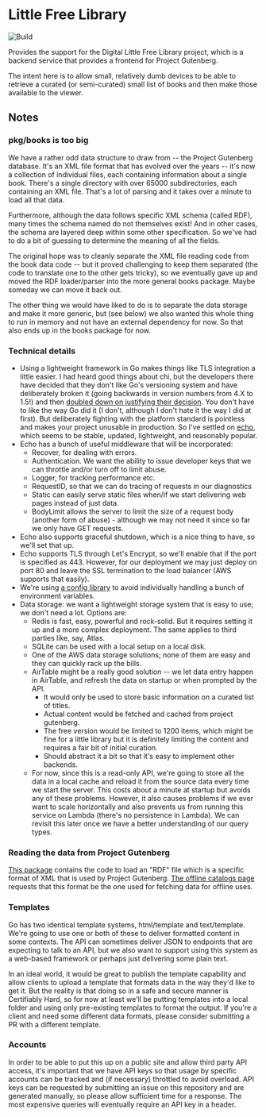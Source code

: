 # Little Free Library

![Build](https://github.com/kentquirk/little-free-library/workflows/Build%20and%20Test/badge.svg)

Provides the support for the Digital Little Free Library project, which is a backend service that provides a frontend for Project Gutenberg.

The intent here is to allow small, relatively dumb devices to be able to retrieve a curated (or semi-curated) small list of books and then make those available to the viewer.



## Notes

### pkg/books is too big

We have a rather odd data structure to draw from -- the Project Gutenberg database. It's an XML file format that has evolved over the years -- it's now a collection of individual files, each containing information about a single book. There's a single directory with over 65000 subdirectories, each containing an XML file. That's a lot of parsing and it takes over a minute to load all that data.

Furthermore, although the data follows specific XML schema (called RDF), many times the schema named do not themselves exist! And in other cases, the schema are layered deep within some other specification. So we've had to do a bit of guessing to determine the meaning of all the fields.

The original hope was to cleanly separate the XML file reading code from the book data code -- but it proved challenging to keep them separated (the code to translate one to the other gets tricky), so we eventually gave up and moved the RDF loader/parser into the more general books package. Maybe someday we can move it back out.

The other thing we would have liked to do is to separate the data storage and make it more generic, but (see below) we also wanted this whole thing to run in memory and not have an external dependency for now. So that also ends up in the books package for now.

### Technical details

* Using a lightweight framework in Go makes things like TLS integration a little easier. I had heard good things about chi, but the developers there have decided that they don't like Go's versioning system and have deliberately broken it (going backwards in version numbers from 4.X to 1.5!) and then [doubled down on justifying their decision](https://github.com/go-chi/chi/issues/561). You don't have to like the way Go did it (I don't, although I don't hate it the way I did at first). But deliberately fighting with the platform standard is pointless and makes your project unusable in production. So I've settled on [echo](https://echo.labstack.com/), which seems to be stable, updated, lightweight, and reasonably popular.
* Echo has a bunch of useful middleware that will be incorporated:
    * Recover, for dealing with errors.
    * Authentication. We want the ability to issue developer keys that we can throttle and/or turn off to limit abuse.
    * Logger, for tracking performance etc.
    * RequestID, so that we can do tracing of requests in our diagnostics
    * Static can easily serve static files when/if we start delivering web pages instead of just data.
    * BodyLimit allows the server to limit the size of a request body (another form of abuse) - although we may not need it since so far we only have GET requests.
* Echo also supports graceful shutdown, which is a nice thing to have, so we'll set that up.
* Echo supports TLS through Let's Encrypt, so we'll enable that if the port is specified as 443. However, for our deployment we may just deploy on port 80 and leave the SSL termination to the load balancer (AWS supports that easily).
* We're using [a config library](https://github.com/codingconcepts/env) to avoid individually handling a bunch of environment variables.
* Data storage: we want a lightweight storage system that is easy to use; we don't need a lot. Options are:
    * Redis is fast, easy, powerful and rock-solid. But it requires setting it up and a more complex deployment. The same applies to third parties like, say, Atlas.
    * SQLite can be used with a local setup on a local disk.
    * One of the AWS data storage solutions; none of them are easy and they can quickly rack up the bills.
    * AirTable might be a really good solution -- we let data entry happen in AirTable, and refresh the data on startup or when prompted by the API.
        * It would only be used to store basic information on a curated list of titles.
        * Actual content would be fetched and cached from project gutenberg.
        * The free version would be limited to 1200 items, which might be fine for a little library but it is definitely limiting the content and requires a fair bit of initial curation.
        * Should abstract it a bit so that it's easy to implement other backends.
    * For now, since this is a read-only API, we're going to store all the data in a local cache and reload it from the source data every time we start the server. This costs about a minute at startup but avoids any of these problems. However, it also causes problems if we ever want to scale horizontally and also prevents us from running this service on Lambda (there's no persistence in Lambda). We can revisit this later once we have a better understanding of our query types.


### Reading the data from Project Gutenberg

[This package](pkg/books) contains the code to load an "RDF" file which is a specific format of XML that is used by Project Gutenberg.
[The offline catalogs page](http://www.gutenberg.org/ebooks/offline_catalogs.html) requests that this format be the one used for fetching data for offline uses.

### Templates

Go has two identical template systems, html/template and text/template. We're going to use one or both of these to deliver formatted content in some contexts. The API can sometimes deliver JSON to endpoints that are expecting to talk to an API, but we also want to support using this system as a web-based framework or perhaps just delivering some plain text.

In an ideal world, it would be great to publish the template capability and allow clients to upload a template that formats data in the way they'd like to get it. But the reality is that doing so in a safe and secure manner is Certifiably Hard, so for now at least we'll be putting templates into a local folder and using only pre-existing templates to format the output. If you're a client and need some different data formats, please consider submitting a PR with a different template.

### Accounts

In order to be able to put this up on a public site and allow third party API access, it's important that we have API keys so that usage by specific accounts can be tracked and (if necessary) throttled to avoid overload. API keys can be requested by submitting an issue on this repository and are generated manually, so please allow sufficient time for a response. The most expensive queries will eventually require an API key in a header.
